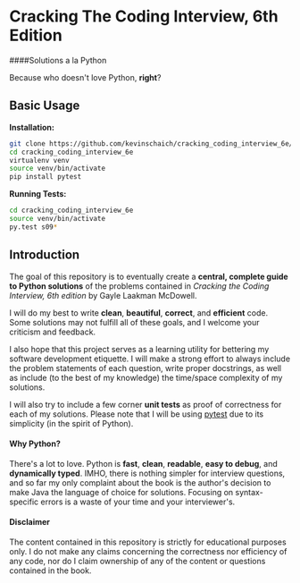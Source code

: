 # Cracking The Coding Interview, 6th Edition

####Solutions a la Python

Because who doesn't love Python, **right**?

## Basic Usage

**Installation:**

```sh
git clone https://github.com/kevinschaich/cracking_coding_interview_6e/
cd cracking_coding_interview_6e
virtualenv venv
source venv/bin/activate
pip install pytest
```

**Running Tests:**

```sh
cd cracking_coding_interview_6e
source venv/bin/activate
py.test s09*
```

## Introduction

The goal of this repository is to eventually create a **central, complete guide to Python solutions** of the problems contained in *Cracking the Coding Interview, 6th edition* by Gayle Laakman McDowell.

I will do my best to write **clean**, **beautiful**, **correct**, and **efficient** code. Some solutions may not fulfill all of these goals, and I welcome your criticism and feedback.

I also hope that this project serves as a learning utility for bettering my software development etiquette. I will make a strong effort to always include the problem statements of each question, write proper docstrings, as well as include (to the best of my knowledge) the time/space complexity of my solutions.

I will also try to include a few corner **unit tests** as proof of correctness for each of my solutions. Please note that I will be using [pytest](http://www.pytest.org) due to its simplicity (in the spirit of Python).

#### Why Python?

There's a lot to love. Python is **fast**, **clean**, **readable**, **easy to debug**, and **dynamically typed**. IMHO, there is nothing simpler for interview questions, and so far my only complaint about the book is the author's decision to make Java the language of choice for solutions. Focusing on syntax-specific errors is a waste of your time and your interviewer's.

#### Disclaimer

The content contained in this repository is strictly for educational purposes only. I do not make any claims concerning the correctness nor efficiency of any code, nor do I claim ownership of any of the content or questions contained in the book.
